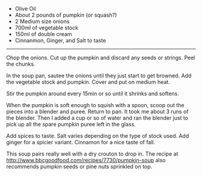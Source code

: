 - Olive Oil
- About 2 pounds of pumpkin (or squash?)
- 2 Medium size onions
- 700ml of vegetable stock
- 150ml of double cream
- Cinnanmon, Ginger, and Salt to taste

-----

Chop the onions. Cut up the pumpkin and discard any seeds or strings. Peel the chunks.

In the soup pan, sautee the onions until they just start to get browned. Add the vegetable stock and pumpkin. Cover and put on medium heat. 

Stir the pumpkin around every 15min or so until it shrinks and softens. 

When the pumpkin is soft enough to squish with a spoon, scoop out the pieces into a blender and puree. Return to pan. It took me about 3 runs of the blender. Then I added a cup or so of water and ran the blender just to pick up all the spare pumpkin puree left in the glass.

Add spices to taste. Salt varies depending on the type of stock used. Add ginger for a spicier variant. Cinnamon for a nice taste of fall.

This soup pairs really well with a dry crouton to drop in. The recipe at http://www.bbcgoodfood.com/recipes/7730/pumpkin-soup also recommends pumpkin seeds or pine nuts sprinkled on top.
